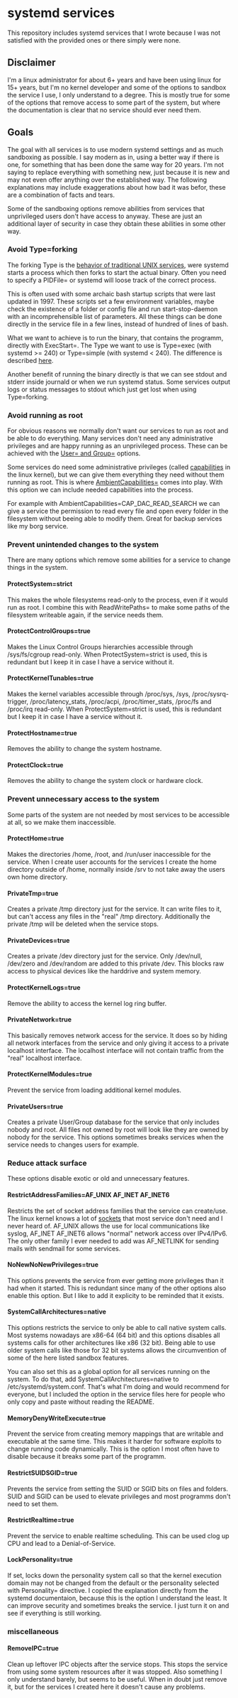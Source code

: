 # systemd services

This repository includes systemd services that I wrote because I was not satisfied with the provided ones or there simply were none.

## Disclaimer

I'm a linux administrator for about 6+ years and have been using linux for 15+ years, but I'm no kernel developer and some of the options to sandbox the service I use, I only understand to a degree. This is mostly true for some of the options that remove access to some part of the system, but where the documentation is clear that no service should ever need them.

## Goals

The goal with all services is to use modern systemd settings and as much sandboxing as possible. I say modern as in, using a better way if there is one, for something that has been done the same way for 20 years. I'm not saying to replace everything with something new, just because it is new and may not even offer anything over the established way. The following explanations may include exaggerations about how bad it was befor, these are a combination of facts and tears.

Some of the sandboxing options remove abilities from services that unprivileged users don't have access to anyway. These are just an additional layer of security in case they obtain these abilities in some other way.

### Avoid Type=forking

The forking Type is the [behavior of traditional UNIX services](https://www.freedesktop.org/software/systemd/man/systemd.service.html#Type=), were systemd starts a process which then forks to start the actual binary. Often you need to specify a PIDFile= or systemd will loose track of the correct process.

This is often used with some archaic bash startup scripts that were last updated in 1997. These scripts set a few environment variables, maybe check the existence of a folder or config file and run start-stop-daemon with an incomprehensible list of parameters. All these things can be done directly in the service file in a few lines, instead of hundred of lines of bash.

What we want to achieve is to run the binary, that contains the programm, directly with ExecStart=. The Type we want to use is Type=exec (with systemd >= 240) or Type=simple (with systemd < 240). The difference is described [here](https://www.freedesktop.org/software/systemd/man/systemd.service.html#Type=).

Another benefit of running the binary directly is that we can see stdout and stderr inside journald or when we run systemd status. Some services output logs or status messages to stdout which just get lost when using Type=forking.

### Avoid running as root

For obvious reasons we normally don't want our services to run as root and be able to do everything. Many services don't need any administrative privileges and are happy running as an unprivileged process. These can be achieved with the [User= and Group=](https://www.freedesktop.org/software/systemd/man/systemd.exec.html#User=) options.

Some services do need some administrative privileges (called [capabilities](https://man7.org/linux/man-pages/man7/capabilities.7.html) in the linux kernel), but we can give them everything they need without them running as root. This is where [AmbientCapabilities=](https://www.freedesktop.org/software/systemd/man/systemd.exec.html#AmbientCapabilities=) comes into play. With this option we can include needed capabilities into the process.

For example with AmbientCapabilities=CAP_DAC_READ_SEARCH we can give a service the permission to read every file and open every folder in the filesystem without beeing able to modify them. Great for backup services like my borg service.

### Prevent unintended changes to the system

There are many options which remove some abilities for a service to change things in the system.

#### ProtectSystem=strict

This makes the whole filesystems read-only to the process, even if it would run as root. I combine this with ReadWritePaths= to make some paths of the filesystem writeable again, if the service needs them.

#### ProtectControlGroups=true

Makes the Linux Control Groups hierarchies accessible through /sys/fs/cgroup read-only. When ProtectSystem=strict is used, this is redundant but I keep it in case I have a service without it.

#### ProtectKernelTunables=true

Makes the kernel variables accessible through /proc/sys, /sys, /proc/sysrq-trigger, /proc/latency_stats, /proc/acpi, /proc/timer_stats, /proc/fs and /proc/irq read-only. When ProtectSystem=strict is used, this is redundant but I keep it in case I have a service without it.

#### ProtectHostname=true

Removes the ability to change the system hostname.

#### ProtectClock=true

Removes the ability to change the system clock or hardware clock.

### Prevent unnecessary access to the system

Some parts of the system are not needed by most services to be accessible at all, so we make them inaccessible.

#### ProtectHome=true

Makes the directories /home, /root, and /run/user inaccessible for the service. When I create user accounts for the services I create the home directory outside of /home, normally inside /srv to not take away the users own home directory.

#### PrivateTmp=true

Creates a private /tmp directory just for the service. It can write files to it, but can't access any files in the "real" /tmp directory. Additionally the private /tmp will be deleted when the service stops.

#### PrivateDevices=true

Creates a private /dev directory just for the service. Only /dev/null, /dev/zero and /dev/random are added to this private /dev. This blocks raw access to physical devices like the harddrive and system memory.

#### ProtectKernelLogs=true

Remove the ability to access the kernel log ring buffer.

#### PrivateNetwork=true

This basically removes network access for the service. It does so by hiding all network interfaces from the service and only giving it access to a private localhost interface. The localhost interface will not contain traffic from the "real" localhost interface.

#### ProtectKernelModules=true

Prevent the service from loading additional kernel modules.

#### PrivateUsers=true

Creates a private User/Group database for the service that only includes nobody and root. All files not owned by root will look like they are owned by nobody for the service. This options sometimes breaks services when the service needs to changes users for example.

### Reduce attack surface

These options disable exotic or old and unnecessary features.

#### RestrictAddressFamilies=AF_UNIX AF_INET AF_INET6

Restricts the set of socket address families that the service can create/use. The linux kernel knows a lot of [sockets](https://man7.org/linux/man-pages/man2/socket.2.html) that most service don't need and I never heard of. AF_UNIX allows the use for local communications like syslog, AF_INET AF_INET6 allows "normal" network access over IPv4/IPv6. The only other family I ever needed to add was AF_NETLINK for sending mails with sendmail for some services.

#### NoNewNoNewPrivileges=true

This options prevents the service from ever getting more privileges than it had when it started. This is redundant since many of the other options also enable this option. But I like to add it explicity to be reminded that it exists.

#### SystemCallArchitectures=native

This options restricts the service to only be able to call native system calls. Most systems nowadays are x86-64 (64 bit) and this options disables all systems calls for other architectures like x86 (32 bit). Being able to use older system calls like those for 32 bit systems allows the circumvention of some of the here listed sandbox features.

You can also set this as a global option for all services running on the system. To do that, add SystemCallArchitectures=native to /etc/systemd/system.conf. That's what I'm doing and would recommend for everyone, but I included the option in the service files here for people who only copy and paste without reading the README.

#### MemoryDenyWriteExecute=true

Prevent the service from creating memory mappings that are writable and executable at the same time. This makes it harder for software exploits to change running code dynamically. This is the option I most often have to disable because it breaks some part of the programm.

#### RestrictSUIDSGID=true

Prevents the service from setting the SUID or SGID bits on files and folders. SUID and SGID can be used to elevate privileges and most programms don't need to set them.

#### RestrictRealtime=true

Prevent the service to enable realtime scheduling. This can be used clog up CPU and lead to a Denial-of-Service.

#### LockPersonality=true

 If set, locks down the personality system call so that the kernel execution domain may not be changed from the default or the personality selected with Personality= directive. I copied the explanation directly from the systemd documentaion, because this is the option I understand the least. It can improve security and sometimes breaks the service. I just turn it on and see if everything is still working.

### miscellaneous

#### RemoveIPC=true

Clean up leftover IPC objects after the service stops. This stops the service from using some system resources after it was stopped. Also something I only understand barely, but seems to be useful. When in doubt just remove it, but for the services I created here it doesn't cause any problems.
